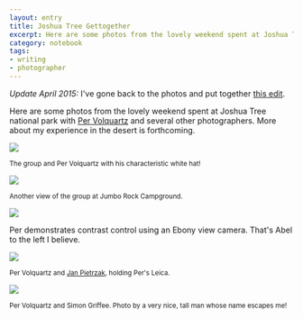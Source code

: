 ```yaml
--- 
layout: entry
title: Joshua Tree Gettogether
excerpt: Here are some photos from the lovely weekend spent at Joshua Tree national park with Per Volquartz.
category: notebook
tags: 
- writing
- photographer
---
```

*Update April 2015:* I've gone back to the photos and put together [this edit](/stories/joshua-tree).

Here are some photos from the lovely weekend spent at Joshua Tree national park with [Per Volquartz](http://www.volquartz.com/pervolquartz/phot.html) and several other photographers. More about my experience in the desert is forthcoming.

<img src="/images/69.jpg">
<p><small>The group and Per Volquartz with his characteristic white hat!</small></p>
<img src="/images/70.jpg">
<p><small>Another view of the group at Jumbo Rock Campground.</small></p>
<img src="/images/71.jpg">
<p><smal>Per demonstrates contrast control using an Ebony view camera. That's Abel to the left I believe.</smal></p>
<img src="/images/72.jpg">
<p><small>Per Volquartz and <a href="http://jpietrzak.com/index.html">Jan Pietrzak</a>, holding Per's Leica.</small></p>
<img src="/images/73.jpg">
<p><small>Per Volquartz and Simon Griffee. Photo by a very nice, tall man whose name escapes me!</small></p>
